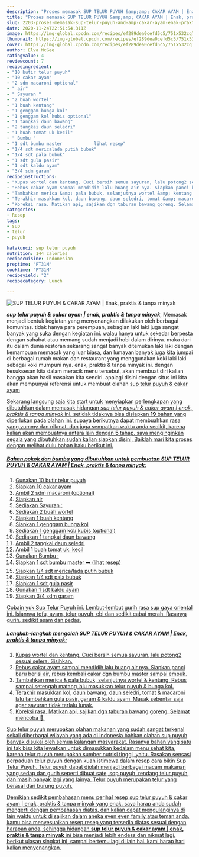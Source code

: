 ```yaml
---
description: "Proses memasak SUP TELUR PUYUH &amp;amp; CAKAR AYAM | Enak, praktis &amp;amp; tanpa minyak Lezat"
title: "Proses memasak SUP TELUR PUYUH &amp;amp; CAKAR AYAM | Enak, praktis &amp;amp; tanpa minyak Lezat"
slug: 2203-proses-memasak-sup-telur-puyuh-and-amp-cakar-ayam-enak-praktis-and-amp-tanpa-minyak-lezat
date: 2020-11-24T22:51:54.311Z
image: https://img-global.cpcdn.com/recipes/ef289dea0cefd5c5/751x532cq70/sup-telur-puyuh-cakar-ayam-enak-praktis-tanpa-minyak-foto-resep-utama.jpg
thumbnail: https://img-global.cpcdn.com/recipes/ef289dea0cefd5c5/751x532cq70/sup-telur-puyuh-cakar-ayam-enak-praktis-tanpa-minyak-foto-resep-utama.jpg
cover: https://img-global.cpcdn.com/recipes/ef289dea0cefd5c5/751x532cq70/sup-telur-puyuh-cakar-ayam-enak-praktis-tanpa-minyak-foto-resep-utama.jpg
author: Elva McGee
ratingvalue: 4
reviewcount: 7
recipeingredient:
- "10 butir telur puyuh"
- "10 cakar ayam"
- "2 sdm macaroni optional"
- " air"
- " Sayuran "
- "2 buah wortel"
- "1 buah kentang"
- "1 genggam bunga kol"
- "1 genggam kol kubis optional"
- "1 tangkai daun bawang"
- "2 tangkai daun seledri"
- "1 buah tomat uk kecil"
- " Bumbu "
- "1 sdt bumbu master            lihat resep"
- "1/4 sdt mericalada putih bubuk"
- "1/4 sdt pala bubuk"
- "1 sdt gula pasir"
- "1 sdt kaldu ayam"
- "3/4 sdm garam"
recipeinstructions:
- "Kupas wortel dan kentang. Cuci bersih semua sayuran, lalu potong2 sesuai selera. Sisihkan."
- "Rebus cakar ayam sampai mendidih lalu buang air nya. Siapkan panci baru berisi air, rebus kembali cakar dgn bumbu master sampai empuk."
- "Tambahkan merica &amp; pala bubuk, selanjutnya wortel &amp; kentang. Rebus sampai setengah matang lalu masukkan telur puyuh &amp; bunga kol."
- "Terakhir masukkan kol, daun bawang, daun seledri, tomat &amp; macaroni lalu tambahkan gula pasir, garam &amp; kaldu ayam. Masak sebentar saja agar sayuran tidak terlalu lunak."
- "Koreksi rasa. Matikan api, sajikan dgn taburan bawang goreng. Selamat mencoba 🥰."
categories:
- Resep
tags:
- sup
- telur
- puyuh

katakunci: sup telur puyuh 
nutrition: 144 calories
recipecuisine: Indonesian
preptime: "PT31M"
cooktime: "PT31M"
recipeyield: "2"
recipecategory: Lunch

---
```



![SUP TELUR PUYUH &amp; CAKAR AYAM | Enak, praktis &amp; tanpa minyak](https://img-global.cpcdn.com/recipes/ef289dea0cefd5c5/751x532cq70/sup-telur-puyuh-cakar-ayam-enak-praktis-tanpa-minyak-foto-resep-utama.jpg)

<b><i>sup telur puyuh &amp; cakar ayam | enak, praktis &amp; tanpa minyak</i></b>, Memasak menjadi bentuk kegiatan yang menyenangkan dilakukan oleh berbagai komunitas. tidak hanya para perempuan, sebagian laki laki juga sangat banyak yang suka dengan kegiatan ini. walau hanya untuk sekedar berpesta dengan sahabat atau memang sudah menjadi hobi dalam dirinya. maka dari itu dalam dunia restoran sekarang sangat banyak ditemukan laki laki dengan kemampuan memasak yang luar biasa, dan lumayan banyak juga kita jumpai di berbagai rumah makan dan restaurant yang menggunakan koki laki laki sebagai koki mumpuni nya.
 enak, praktis &amp; tanpa minyak ini. dengan kesuksesan kita dalam meracik menu tersebut, akan membuat diri kalian bangga akan hasil masakan kita sendiri. apalagi disini dengan situs ini kita akan mempunyai referensi untuk membuat olahan <u>sup telur puyuh &amp; cakar ayam 

Sekarang langsung saja kita start untuk menyiapkan perlengkapan yang dibutuhkan dalam memasak hidangan <u><i>sup telur puyuh &amp; cakar ayam | enak, praktis &amp; tanpa minyak</i></u> ini. setidak tidaknya bisa disiapkan <b>19</b> bahan yang diperlukan pada olahan ini. supaya berikutnya dapat membuahkan rasa yang yummy dan nikmat. dan juga sempatkan waktu anda sedikit, karena kalian akan membuatnya antara lain dengan <b>5</b> tahap. saya menginginkan segala yang dibutuhkan sudah kalian siapkan disini, Baiklah mari kita proses dengan melihat dulu bahan baku berikut ini.

<!--inarticleads1-->

##### Bahan pokok dan bumbu yang dibutuhkan untuk pembuatan SUP TELUR PUYUH &amp; CAKAR AYAM | Enak, praktis &amp; tanpa minyak:

1. Gunakan 10 butir telur puyuh
1. Siapkan 10 cakar ayam
1. Ambil 2 sdm macaroni (optional)
1. Siapkan  air
1. Sediakan  Sayuran :
1. Sediakan 2 buah wortel
1. Siapkan 1 buah kentang
1. Siapkan 1 genggam bunga kol
1. Sediakan 1 genggam kol/ kubis (optional)
1. Sediakan 1 tangkai daun bawang
1. Ambil 2 tangkai daun seledri
1. Ambil 1 buah tomat uk. kecil
1. Gunakan  Bumbu :
1. Siapkan 1 sdt bumbu master ➡️           (lihat resep)
1. Siapkan 1/4 sdt merica/lada putih bubuk
1. Siapkan 1/4 sdt pala bubuk
1. Siapkan 1 sdt gula pasir
1. Gunakan 1 sdt kaldu ayam
1. Siapkan 3/4 sdm garam


Cobain yuk Sup Telur Puyuh ini. Lembut-lembut gurih rasa sup gaya oriental ini. Isiannya tofu, ayam, telur puyuh, ebi dan sedikit cabai merah. Rasanya gurih, sedikit asam dan pedas. 

<!--inarticleads2-->

##### Langkah-langkah mengolah SUP TELUR PUYUH &amp; CAKAR AYAM | Enak, praktis &amp; tanpa minyak:

1. Kupas wortel dan kentang. Cuci bersih semua sayuran, lalu potong2 sesuai selera. Sisihkan.
1. Rebus cakar ayam sampai mendidih lalu buang air nya. Siapkan panci baru berisi air, rebus kembali cakar dgn bumbu master sampai empuk.
1. Tambahkan merica &amp; pala bubuk, selanjutnya wortel &amp; kentang. Rebus sampai setengah matang lalu masukkan telur puyuh &amp; bunga kol.
1. Terakhir masukkan kol, daun bawang, daun seledri, tomat &amp; macaroni lalu tambahkan gula pasir, garam &amp; kaldu ayam. Masak sebentar saja agar sayuran tidak terlalu lunak.
1. Koreksi rasa. Matikan api, sajikan dgn taburan bawang goreng. Selamat mencoba 🥰.


Sup telur puyuh merupakan olahan makanan yang sudah sangat terkenal sekali diberbagai wilayah yang ada di Indonesia bahkan olahan sup puyuh banyak disukai oleh semua kalangan masyarakat. Rasanya bahan yang satu ini tak bisa kita lewatkan untuk dimasukkan kedalam menu sehat kita, karena telur puyuh merupakan sumber nutrisi tinggi, yaitu. Rasakan sensasi perpaduan telur puyuh dengan kuah istimewa dalam resep cara bikin Sup Telur Puyuh. Telur puyuh dapat diolah menjadi berbagai macam makanan yang sedap dan gurih seperti dibuat sate, sop puyuh, rendang telur puyuh, dan masih banyak lagi yang lainya. Telur puyuh merupakan telur yang berasal dari burung puyuh. 

Demikian sedikit pembahasan menu perihal resep <u>sup telur puyuh &amp; cakar ayam | enak, praktis &amp; tanpa minyak</u> yang enak. saya harap anda sudah mengerti dengan pembahasan diatas, dan kalian dapat mengulanginya di lain waktu untuk di sajikan dalam aneka even even family atau teman anda. kamu bisa menyesuaikan resep resep yang tersedia diatas sesuai dengan harapan anda, sehingga hidangan <b>sup telur puyuh &amp; cakar ayam | enak, praktis &amp; tanpa minyak</b> ini bisa menjadi lebih endess dan nikmat lagi. berikut ulasan singkat ini, sampai bertemu lagi di lain hal. kami harap hari kalian menyenangkan.
